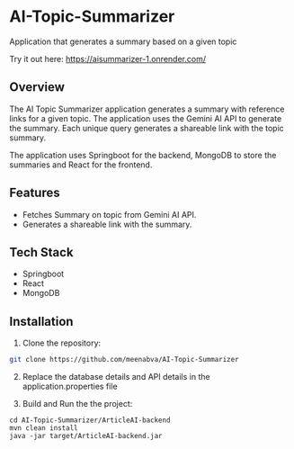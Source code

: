 # AI-Topic-Summarizer
Application that generates a summary based on a given topic

Try it out here: https://aisummarizer-1.onrender.com/

## Overview

The AI Topic Summarizer application generates a summary with reference links for a given topic. The application uses the Gemini AI API to generate the summary.
Each unique query generates a shareable link with the topic summary. 

The application uses Springboot for the backend, MongoDB to store the summaries and React for the frontend. 

## Features

- Fetches Summary on topic from Gemini AI API.
- Generates a shareable link with the summary.

## Tech Stack

- Springboot
- React
- MongoDB

## Installation

1. Clone the repository:

```bash
git clone https://github.com/meenabva/AI-Topic-Summarizer
```
2. Replace the database details and API details in the application.properties file
   
3. Build and Run the  the project:

```
cd AI-Topic-Summarizer/ArticleAI-backend
mvn clean install
java -jar target/ArticleAI-backend.jar
```



